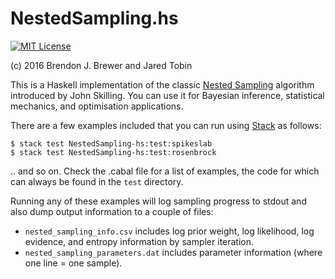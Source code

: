 NestedSampling.hs
=================

[![MIT License](https://img.shields.io/badge/license-MIT-blue.svg)](https://github.com/eggplantbren/NestedSampling.hs/blob/master/LICENSE)

(c) 2016 Brendon J. Brewer and Jared Tobin

This is a Haskell implementation of the classic [Nested
Sampling](https://en.wikipedia.org/wiki/Nested_sampling_algorithm) algorithm
introduced by John Skilling. You can use it for Bayesian inference, statistical
mechanics, and optimisation applications.

There are a few examples included that you can run using
[Stack](https://docs.haskellstack.org/) as follows:

```
$ stack test NestedSampling-hs:test:spikeslab
$ stack test NestedSampling-hs:test:rosenbrock
```

.. and so on.  Check the .cabal file for a list of examples, the code for which
can always be found in the `test` directory.

Running any of these examples will log sampling progress to stdout and also
dump output information to a couple of files:

* `nested_sampling_info.csv` includes log prior weight, log likelihood, log
  evidence, and entropy information by sampler iteration.
* `nested_sampling_parameters.dat` includes parameter information (where one
  line = one sample).


